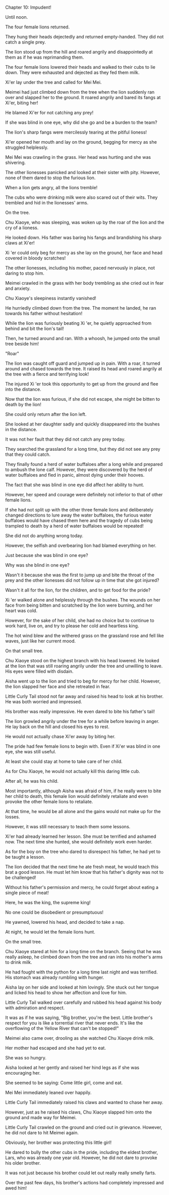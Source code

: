 Chapter 10: Impudent\!

Until noon.

The four female lions returned.

They hung their heads dejectedly and returned empty-handed. They did not catch a single prey.

The lion stood up from the hill and roared angrily and disappointedly at them as if he was reprimanding them.

The four female lions lowered their heads and walked to their cubs to lie down. They were exhausted and dejected as they fed them milk.

Xi'er lay under the tree and called for Mei Mei.

Meimei had just climbed down from the tree when the lion suddenly ran over and slapped her to the ground. It roared angrily and bared its fangs at Xi'er, biting her\!

He blamed Xi'er for not catching any prey\!

If she was blind in one eye, why did she go and be a burden to the team?

The lion's sharp fangs were mercilessly tearing at the pitiful lioness\!

Xi'er opened her mouth and lay on the ground, begging for mercy as she struggled helplessly.

Mei Mei was crawling in the grass. Her head was hurting and she was shivering.

The other lionesses panicked and looked at their sister with pity. However, none of them dared to stop the furious lion.

When a lion gets angry, all the lions tremble\!

The cubs who were drinking milk were also scared out of their wits. They trembled and hid in the lionesses' arms.

On the tree.

Chu Xiaoye, who was sleeping, was woken up by the roar of the lion and the cry of a lioness.

He looked down. His father was baring his fangs and brandishing his sharp claws at Xi'er\!

Xi 'er could only beg for mercy as she lay on the ground, her face and head covered in bloody scratches\!

The other lionesses, including his mother, paced nervously in place, not daring to stop him.

Meimei crawled in the grass with her body trembling as she cried out in fear and anxiety.

Chu Xiaoye's sleepiness instantly vanished\!

He hurriedly climbed down from the tree. The moment he landed, he ran towards his father without hesitation\!

While the lion was furiously beating Xi 'er, he quietly approached from behind and bit the lion's tail\!

Then, he turned around and ran. With a whoosh, he jumped onto the small tree beside him\!

"Roar"

The lion was caught off guard and jumped up in pain. With a roar, it turned around and chased towards the tree. It raised its head and roared angrily at the tree with a fierce and terrifying look\!

The injured Xi 'er took this opportunity to get up from the ground and flee into the distance.

Now that the lion was furious, if she did not escape, she might be bitten to death by the lion\!

She could only return after the lion left.

She looked at her daughter sadly and quickly disappeared into the bushes in the distance.

It was not her fault that they did not catch any prey today.

They searched the grassland for a long time, but they did not see any prey that they could catch.

They finally found a herd of water buffaloes after a long while and prepared to ambush the lone calf. However, they were discovered by the herd of water buffaloes and fled in panic, almost dying under their hooves.

The fact that she was blind in one eye did affect her ability to hunt.

However, her speed and courage were definitely not inferior to that of other female lions.

If she had not split up with the other three female lions and deliberately changed directions to lure away the water buffaloes, the furious water buffaloes would have chased them here and the tragedy of cubs being trampled to death by a herd of water buffaloes would be repeated\!

She did not do anything wrong today.

However, the selfish and overbearing lion had blamed everything on her.

Just because she was blind in one eye?

Why was she blind in one eye?

Wasn't it because she was the first to jump up and bite the throat of the prey and the other lionesses did not follow up in time that she got injured?

Wasn't it all for the lion, for the children, and to get food for the pride?

Xi 'er walked alone and helplessly through the bushes. The wounds on her face from being bitten and scratched by the lion were burning, and her heart was cold.

However, for the sake of her child, she had no choice but to continue to work hard, live on, and try to please her cold and heartless king.

The hot wind blew and the withered grass on the grassland rose and fell like waves, just like her current mood.

On that small tree.

Chu Xiaoye stood on the highest branch with his head lowered. He looked at the lion that was still roaring angrily under the tree and unwilling to leave. His eyes were filled with disdain.

Aisha went up to the lion and tried to beg for mercy for her child. However, the lion slapped her face and she retreated in fear.

Little Curly Tail stood not far away and raised his head to look at his brother. He was both worried and impressed.

His brother was really impressive. He even dared to bite his father's tail\!

The lion growled angrily under the tree for a while before leaving in anger. He lay back on the hill and closed his eyes to rest.

He would not actually chase Xi'er away by biting her.

The pride had few female lions to begin with. Even if Xi'er was blind in one eye, she was still useful.

At least she could stay at home to take care of her child.

As for Chu Xiaoye, he would not actually kill this daring little cub.

After all, he was his child.

Most importantly, although Aisha was afraid of him, if he really were to bite her child to death, this female lion would definitely retaliate and even provoke the other female lions to retaliate.

At that time, he would be all alone and the gains would not make up for the losses.

However, it was still necessary to teach them some lessons.

Xi'er had already learned her lesson. She must be terrified and ashamed now. The next time she hunted, she would definitely work even harder.

As for the boy on the tree who dared to disrespect his father, he had yet to be taught a lesson.

The lion decided that the next time he ate fresh meat, he would teach this brat a good lesson. He must let him know that his father's dignity was not to be challenged\!

Without his father's permission and mercy, he could forget about eating a single piece of meat\!

Here, he was the king, the supreme king\!

No one could be disobedient or presumptuous\!

He yawned, lowered his head, and decided to take a nap.

At night, he would let the female lions hunt.

On the small tree.

Chu Xiaoye stared at him for a long time on the branch. Seeing that he was really asleep, he climbed down from the tree and ran into his mother's arms to drink milk.

He had fought with the python for a long time last night and was terrified. His stomach was already rumbling with hunger.

Aisha lay on her side and looked at him lovingly. She stuck out her tongue and licked his head to show her affection and love for him.

Little Curly Tail walked over carefully and rubbed his head against his body with admiration and respect.

It was as if he was saying, "Big brother, you're the best. Little brother's respect for you is like a torrential river that never ends. It's like the overflowing of the Yellow River that can't be stopped\!"

Meimei also came over, drooling as she watched Chu Xiaoye drink milk.

Her mother had escaped and she had yet to eat.

She was so hungry.

Aisha looked at her gently and raised her hind legs as if she was encouraging her.

She seemed to be saying: Come little girl, come and eat.

Mei Mei immediately leaned over happily.

Little Curly Tail immediately raised his claws and wanted to chase her away.

However, just as he raised his claws, Chu Xiaoye slapped him onto the ground and made way for Meimei.

Little Curly Tail crawled on the ground and cried out in grievance. However, he did not dare to hit Meimei again.

Obviously, her brother was protecting this little girl\!

He dared to bully the other cubs in the pride, including the eldest brother, Lars, who was already one year old. However, he did not dare to provoke his older brother.

It was not just because his brother could let out really really smelly farts.

Over the past few days, his brother's actions had completely impressed and awed him\!